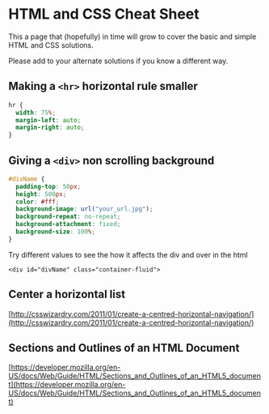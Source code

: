 # HTML and CSS Cheat Sheet

This a page that (hopefully) in time will grow to cover the basic and simple HTML and CSS solutions.

Please add to your alternate solutions if you know a different way.

## Making a `<hr>` horizontal rule smaller

```css
hr {
  width: 75%;
  margin-left: auto;
  margin-right: auto;
}
```

## Giving a `<div>` non scrolling background

```css
#divName {
  padding-top: 50px;
  height: 500px;
  color: #fff;
  background-image: url("your_url.jpg");
  background-repeat: no-repeat;
  background-attachment: fixed;
  background-size: 100%;
}
```

Try different values to see the how it affects the div and over in the html

`<div id="divName" class="container-fluid">`

## Center a horizontal list

[http://csswizardry.com/2011/01/create-a-centred-horizontal-navigation/](http://csswizardry.com/2011/01/create-a-centred-horizontal-navigation/)


## Sections and Outlines of an HTML Document

[https://developer.mozilla.org/en-US/docs/Web/Guide/HTML/Sections_and_Outlines_of_an_HTML5_document](https://developer.mozilla.org/en-US/docs/Web/Guide/HTML/Sections_and_Outlines_of_an_HTML5_document)
